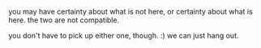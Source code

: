 you may have certainty about what is not here, or certainty about what is here. the two are not compatible.

you don't have to pick up either one, though. :) we can just hang out.
